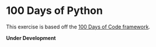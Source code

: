 # 100 Days of Python
This exercise is based off the [100 Days of Code framework](https://www.100daysofcode.com/).

**Under Development**

